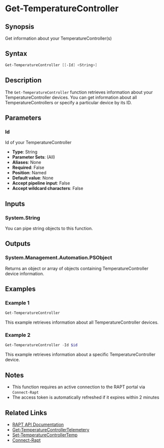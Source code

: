 # Get-TemperatureController

## Synopsis

Get information about your TemperatureController(s)

## Syntax

```powershell
Get-TemperatureController [[-Id] <String>]
```

## Description

The `Get-TemperatureController` function retrieves information about your TemperatureController devices. You can get information about all TemperatureControllers or specify a particular device by its ID.

## Parameters

### Id

Id of your TemperatureController

- **Type**: String
- **Parameter Sets**: (All)
- **Aliases**: None
- **Required**: False
- **Position**: Named
- **Default value**: None
- **Accept pipeline input**: False
- **Accept wildcard characters**: False

## Inputs

### System.String

You can pipe string objects to this function.

## Outputs

### System.Management.Automation.PSObject

Returns an object or array of objects containing TemperatureController device information.

## Examples

### Example 1

```powershell
Get-TemperatureController
```

This example retrieves information about all TemperatureController devices.

### Example 2

```powershell
Get-TemperatureController -Id $id
```

This example retrieves information about a specific TemperatureController device.

## Notes

- This function requires an active connection to the RAPT portal via `Connect-Rapt`
- The access token is automatically refreshed if it expires within 2 minutes

## Related Links

- [RAPT API Documentation](https://api.rapt.io/index.html)
- [Get-TemperatureControllerTelemetery](Get-TemperatureControllerTelemetery.md)
- [Set-TemperatureControllerTemp](Set-TemperatureControllerTemp.md)
- [Connect-Rapt](Connect-Rapt.md)
